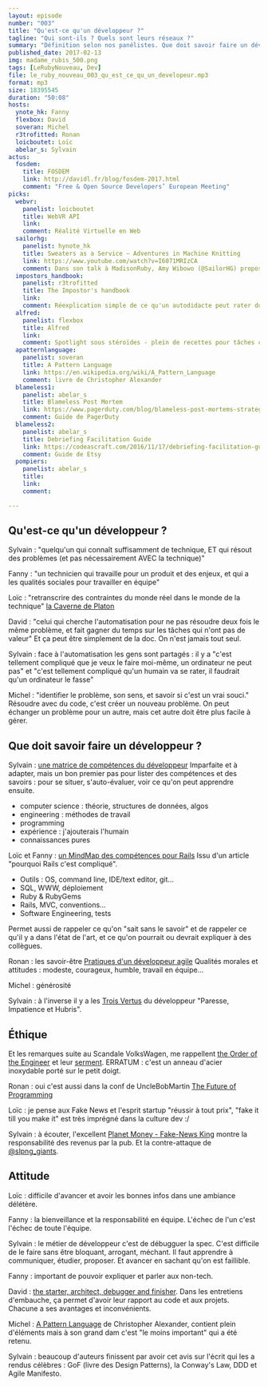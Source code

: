```yaml
---
layout: episode
number: "003"
title: "Qu'est-ce qu'un développeur ?"
tagline: "Qui sont-ils ? Quels sont leurs réseaux ?"
summary: "Définition selon nos panélistes. Que doit savoir faire un développeur ? Quelle est son éthique, son attitude ?"
published_date: 2017-02-13
img: madame_rubis_500.png
tags: [LeRubyNouveau, Dev]
file: le_ruby_nouveau_003_qu_est_ce_qu_un_developeur.mp3
format: mp3
size: 18395545
duration: "50:08"
hosts:
  ynote_hk: Fanny
  flexbox: David
  soveran: Michel
  r3trofitted: Ronan
  loicboutet: Loïc
  abelar_s: Sylvain
actus:
  fosdem:
    title: FOSDEM
    link: http://davidl.fr/blog/fosdem-2017.html
    comment: "Free & Open Source Developers’ European Meeting"
picks:
  webvr:
    panelist: loicboutet
    title: WebVR API
    link:
    comment: Réalité Virtuelle en Web
  sailorhg:
    panelist: hynote_hk
    title: Sweaters as a Service – Adventures in Machine Knitting
    link: https://www.youtube.com/watch?v=I6071MRIzCA
    comment: Dans son talk à MadisonRuby, Amy Wibowo (@SailorHG) propose de mélanger un hobby (tricoter) et le code, et fait... une API de machine à tricoter ! La programmation doit être fun et créative :)
  impostors_handbook:
    panelist: r3trofitted
    title: The Impostor's handbook
    link:
    comment: Réexplication simple de ce qu'un autodidacte peut rater du cursus classique
  alfred:
    panelist: flexbox
    title: Alfred
    link:
    comment: Spotlight sous stéroïdes - plein de recettes pour tâches communes
  apatternlanguage:
    panelist: soveran
    title: A Pattern Language
    link: https://en.wikipedia.org/wiki/A_Pattern_Language
    comment: livre de Christopher Alexander
  blameless1:
    panelist: abelar_s
    title: Blameless Post Mortem
    link: https://www.pagerduty.com/blog/blameless-post-mortems-strategies-for-success/
    comment: Guide de PagerDuty
  blameless2:
    panelist: abelar_s
    title: Debriefing Facilitation Guide
    link: https://codeascraft.com/2016/11/17/debriefing-facilitation-guide/
    comment: Guide de Etsy
  pompiers:
    panelist: abelar_s
    title:
    link:
    comment:

---
```


## Qu'est-ce qu'un développeur ?

Sylvain : "quelqu'un qui connaît suffisamment de technique, ET qui résout des problèmes (et pas nécessairement AVEC la technique)"

Fanny : "un technicien qui travaille pour un produit et des enjeux, et qui a les qualités sociales pour travailler en équipe"

Loïc : "retranscrire des contraintes du monde réel dans le monde de la technique" [la Caverne de Platon](https://fr.wikipedia.org/wiki/All%C3%A9gorie_de_la_caverne)

David : "celui qui cherche l'automatisation pour ne pas résoudre deux fois le même problème, et fait gagner du temps sur les tâches qui n'ont pas de valeur"
Et ça peut être simplement de la doc. On n'est jamais tout seul.

Sylvain : face à l'automatisation les gens sont partagés : il y a "c'est tellement compliqué que je veux le faire moi-même, un ordinateur ne peut pas" et "c'est tellement compliqué qu'un humain va se rater, il faudrait qu'un ordinateur le fasse"

Michel : "identifier le problème, son sens, et savoir si c'est un vrai souci."
Résoudre avec du code, c'est créer un nouveau problème. On peut échanger un problème pour un autre, mais cet autre doit être plus facile à gérer.


## Que doit savoir faire un développeur ?

Sylvain : [une matrice de compétences du développeur](http://sijinjoseph.com/programmer-competency-matrix/)
Imparfaite et à adapter, mais un bon premier pas pour lister des compétences et des savoirs : pour se situer, s'auto-évaluer, voir ce qu'on peut apprendre ensuite.

* computer science : théorie, structures de données, algos
* engineering : méthodes de travail
* programming
* expérience : j'ajouterais l'humain
* connaissances pures

Loïc et Fanny : [un MindMap des compétences pour Rails](https://www.codefellows.org/blog/this-is-why-learning-rails-is-hard/)
Issu d'un article "pourquoi Rails c'est compliqué".

* Outils : OS, command line, IDE/text editor, git...
* SQL, WWW, déploiement
* Ruby & RubyGems
* Rails, MVC, conventions...
* Software Engineering, tests

Permet aussi de rappeler ce qu'on "sait sans le savoir" et de rappeler ce qu'il y a dans l'état de l'art, et ce qu'on pourrait ou devrait expliquer à des collègues.

Ronan : les savoir-être
[Pratiques d'un développeur agile](https://pragprog.com/book/pad/practices-of-an-agile-developer)
Qualités morales et attitudes : modeste, courageux, humble, travail en équipe...

Michel : générosité

Sylvain : à l'inverse il y a les [Trois Vertus](http://wiki.c2.com/?LazinessImpatienceHubris) du développeur "Paresse, Impatience et Hubris".

## Éthique

Et les remarques suite au Scandale VolksWagen, me rappellent [the Order of the Engineer](https://en.wikipedia.org/wiki/Order_of_the_Engineer) et leur [serment](http://www.order-of-the-engineer.org/?page_id=6).
ERRATUM : c'est un anneau d'acier inoxydable porté sur le petit doigt.

Ronan : oui c'est aussi dans la conf de UncleBobMartin [The Future of Programming](https://www.youtube.com/watch?v=ecIWPzGEbFc)

Loïc : je pense aux Fake News et l'esprit startup "réussir à tout prix", "fake it till you make it" est très imprégné dans la culture dev :/

Sylvain : à écouter, l'excellent [Planet Money - Fake-News King](http://www.npr.org/sections/money/2016/12/02/504155809/episode-739-finding-the-fake-news-king) montre la responsabilité des revenus par la pub.
Et la contre-attaque de [@slpng_giants](https://twitter.com/slpng_giants).

## Attitude

Loïc : difficile d'avancer et avoir les bonnes infos dans une ambiance délétère.

Fanny : la bienveillance et la responsabilité en équipe.
L'échec de l'un c'est l'échec de toute l'équipe.

Sylvain : le métier de développeur c'est de débugguer la spec.
C'est difficile de le faire sans être bloquant, arrogant, méchant.
Il faut apprendre à communiquer, étudier, proposer.
Et avancer en sachant qu'on est faillible.

Fanny : important de pouvoir expliquer et parler aux non-tech.

David : [the starter, architect, debugger and finisher](http://jacquesmattheij.com/the-starter-the-architect-the-debugger-and-the-finisher).
Dans les entretiens d'embauche, ça permet d'avoir leur rapport au code et aux projets. Chacune a ses avantages et inconvénients.

Michel : [A Pattern Language](https://en.wikipedia.org/wiki/A_Pattern_Language) de Christopher Alexander, contient plein d'éléments mais à son grand dam c'est "le moins important" qui a été retenu.

Sylvain : beaucoup d'auteurs finissent par avoir cet avis sur l'écrit qui les a rendus célèbres : GoF (livre des Design Patterns), la Conway's Law, DDD et Agile Manifesto.
